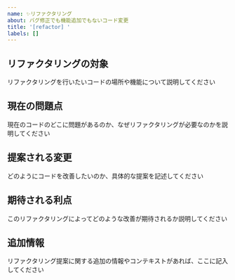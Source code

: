 ```yaml
---
name: ✨リファクタリング
about: バグ修正でも機能追加でもないコード変更
title: '[refactor] '
labels: []
---
```


## リファクタリングの対象
リファクタリングを行いたいコードの場所や機能について説明してください

## 現在の問題点
現在のコードのどこに問題があるのか、なぜリファクタリングが必要なのかを説明してください

## 提案される変更
どのようにコードを改善したいのか、具体的な提案を記述してください

## 期待される利点
このリファクタリングによってどのような改善が期待されるか説明してください

## 追加情報
リファクタリング提案に関する追加の情報やコンテキストがあれば、ここに記入してください
